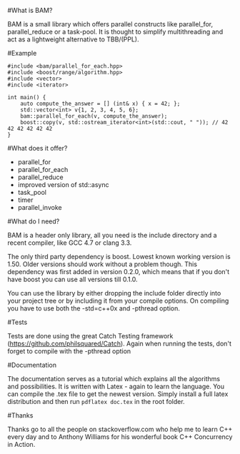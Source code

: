 #What is BAM?

BAM is a small library which offers parallel constructs like parallel_for, parallel_reduce or a task-pool.
It is thought to simplify multithreading and act as a lightweight alternative to TBB/(PPL).

#Example

    #include <bam/parallel_for_each.hpp>
    #include <boost/range/algorithm.hpp>
    #include <vector>
    #include <iterator>

    int main() {
        auto compute_the_answer = [] (int& x) { x = 42; };
        std::vector<int> v{1, 2, 3, 4, 5, 6};
        bam::parallel_for_each(v, compute_the_answer);
        boost::copy(v, std::ostream_iterator<int>(std::cout, " ")); // 42 42 42 42 42 42
    }

#What does it offer?

 - parallel_for
 - parallel_for_each
 - parallel_reduce
 - improved version of std::async
 - task_pool
 - timer
 - parallel_invoke

#What do I need?

BAM is a header only library, all you need is the include directory and a recent compiler, like GCC 4.7 or clang 3.3.

The only third party dependency is boost. Lowest known working version is 1.50. Older versions should work without a problem though.
This dependency was first added in version 0.2.0, which means that if you don't have boost you can use all versions till 0.1.0.

You can use the library by either dropping the include folder directly into your project tree or by including it from your compile options.
On compiling you have to use both the -std=c++0x and -pthread option.

#Tests

Tests are done using the great Catch Testing framework (https://github.com/philsquared/Catch). Again when running the tests, don't forget to compile with the -pthread option

#Documentation

The documentation serves as a tutorial which explains all the algorithms and possibilities. It is written with Latex - again to learn the language. You can compile the .tex file to get the newest version. Simply install a full latex distribution and then run `pdflatex doc.tex` in the root folder.

#Thanks

Thanks go to all the people on stackoverflow.com who help me to learn C++ every day and to Anthony Williams for his wonderful book C++ Concurrency in Action.
